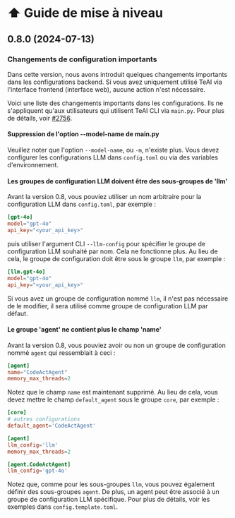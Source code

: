

# ⬆️ Guide de mise à niveau

## 0.8.0 (2024-07-13)

### Changements de configuration importants

Dans cette version, nous avons introduit quelques changements importants dans les configurations backend.
Si vous avez uniquement utilisé TeAI via l'interface frontend (interface web), aucune action n'est nécessaire.

Voici une liste des changements importants dans les configurations. Ils ne s'appliquent qu'aux utilisateurs qui
utilisent TeAI CLI via `main.py`. Pour plus de détails, voir [#2756](https://github.com/All-Hands-AI/TeAI/pull/2756).

#### Suppression de l'option --model-name de main.py

Veuillez noter que l'option `--model-name`, ou `-m`, n'existe plus. Vous devez configurer les
configurations LLM dans `config.toml` ou via des variables d'environnement.

#### Les groupes de configuration LLM doivent être des sous-groupes de 'llm'

Avant la version 0.8, vous pouviez utiliser un nom arbitraire pour la configuration LLM dans `config.toml`, par exemple :

```toml
[gpt-4o]
model="gpt-4o"
api_key="<your_api_key>"
```

puis utiliser l'argument CLI `--llm-config` pour spécifier le groupe de configuration LLM souhaité
par nom. Cela ne fonctionne plus. Au lieu de cela, le groupe de configuration doit être sous le groupe `llm`,
par exemple :

```toml
[llm.gpt-4o]
model="gpt-4o"
api_key="<your_api_key>"
```

Si vous avez un groupe de configuration nommé `llm`, il n'est pas nécessaire de le modifier, il sera utilisé
comme groupe de configuration LLM par défaut.

#### Le groupe 'agent' ne contient plus le champ 'name'

Avant la version 0.8, vous pouviez avoir ou non un groupe de configuration nommé `agent` qui
ressemblait à ceci :

```toml
[agent]
name="CodeActAgent"
memory_max_threads=2
```

Notez que le champ `name` est maintenant supprimé. Au lieu de cela, vous devez mettre le champ `default_agent`
sous le groupe `core`, par exemple :

```toml
[core]
# autres configurations
default_agent='CodeActAgent'

[agent]
llm_config='llm'
memory_max_threads=2

[agent.CodeActAgent]
llm_config='gpt-4o'
```

Notez que, comme pour les sous-groupes `llm`, vous pouvez également définir des sous-groupes `agent`.
De plus, un agent peut être associé à un groupe de configuration LLM spécifique. Pour plus
de détails, voir les exemples dans `config.template.toml`.
